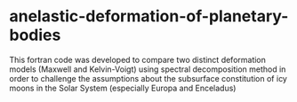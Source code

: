 # anelastic-deformation-of-planetary-bodies

This fortran code was developed to compare two distinct deformation models (Maxwell and Kelvin-Voigt) using spectral decomposition method in order to challenge the assumptions about the subsurface constitution of icy moons in the Solar System (especially Europa and Enceladus)
